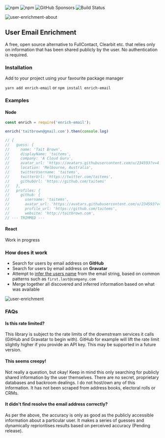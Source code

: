 ![npm](https://img.shields.io/npm/v/enrich-email)
![npm](https://img.shields.io/npm/dw/enrich-email)
![GitHub Sponsors](https://img.shields.io/github/sponsors/taitems)
![Build Status](https://img.shields.io/github/workflow/status/taitems/user-email-enrichment/Tests%20CI/main)

![user-enrichment-about](https://user-images.githubusercontent.com/234593/135028707-9f1a5f60-0190-4cd4-86f6-8aa194f6e6bc.png)

## User Email Enrichment

A free, open source alternative to FullContact, Clearbit etc. that relies only on information that has been shared publicly by the user. No authentication is required.

### Installation
Add to your project using your favourite package manager

`yarn add enrich-email` or `npm install enrich-email`

### Examples 

#### Node

```js
const enrich = require('enrich-email');

enrich('taitbrown@gmail.com').then(console.log)

// {
//   guess: {
//     name: 'Tait Brown',
//     displayName: 'taitems',
//     company: 'A Cloud Guru',
//     avatar_url: 'https://avatars.githubusercontent.com/u/234593?v=4',
//     location: 'Melbourne, Australia',
//     twitterUsername: 'taitems',
//     twitterUrl: 'https://twitter.com/taitems',
//     githubUrl: 'https://github.com/taitems'
//   },
//   profiles: {
//     github: {
//       username: 'taitems',
//       avatar_url: 'https://avatars.githubusercontent.com/u/234593?v=4',
//       profile_url: 'https://github.com/taitems',
//       website: 'http://taitbrown.com',
// --- TRIMMED ---
```
#### React

Work in progress

### How does it work
- Search for users by email address on **GitHub**
- Search for users by email address on **Gravatar**
- Attempt to [infer the users name](https://github.com/taitems/email-to-name) from the email string, based on common patterns such as `first.last@company.com`
- Merge together all discovered and inferred information based on what was available

![user-enrichment](https://user-images.githubusercontent.com/234593/135011819-f7fdb91c-d32a-4371-b5b9-f799235a8f05.png)


### FAQs

#### Is this rate limited?
This library is subject to the rate limits of the downstream services it calls (GitHub and Gravatar to begin with). GitHub for example will lift the rate limit slightly higher if you provide an API key. This may be supported in a future version.

#### This seems creepy!
Not really a question, but okay! Keep in mind this only searching for publicly shared information by the user themselves. There are no secret, proprietary databases and backroom dealings. I do not host/own any of this information. It has not been scraped from address books, electoral rolls or CRMs.

#### It didn't find resolve the email address correctly?
As per the above, the accuracy is only as good as the publicly accessible information about a particular user. It makes a series of guesses and dynamically reprioritises results based on perceived accuracy (Pending release).
